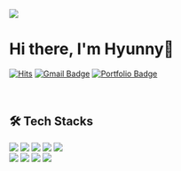 <img src="https://capsule-render.vercel.app/api?type=waving&color=ade7ff&height=180&text=kshhyun&animation=&fontColor=fffffa&fontSize=70" />

# Hi there, I'm Hyunny👋
[![Hits](https://hits.seeyoufarm.com/api/count/incr/badge.svg?url=https://github.com/kshhyun%2Fgjbae1212%2Fhit-counter&count_bg=%2399C6E3&title_bg=%23C8D2D9&icon=&icon_color=%23E7E7E7&title=hits&edge_flat=true)](https://hits.seeyoufarm.com) [![Gmail Badge](https://img.shields.io/badge/-tjgus8288508@gmail.com-red?style=flat-square&logo=Gmail&logoColor=white&link=mailto:tjgus8288508@gmail.com)](mailto:tjgus8288508@gmail.com) [![Portfolio Badge](https://img.shields.io/badge/portfolio-blue?style=flat-square&logo=filedotio&logoColor=white&link=https://my.surfit.io/w/836489376/)](https://my.surfit.io/w/836489376/)
</br></br></br>

## 🛠️ Tech Stacks
<div style="margin: ; text-align: left;" "text-align: left;"> <img src="https://img.shields.io/badge/Python-3776AB?style=for-the-badge&logo=Python&logoColor=white">
          <img src="https://img.shields.io/badge/Oracle-F80000?style=for-the-badge&logo=Oracle&logoColor=white">
          <img src="https://img.shields.io/badge/MySQL-4479A1?style=for-the-badge&logo=MySQL&logoColor=white">
          <img src="https://img.shields.io/badge/Javascript-F7DF1E?style=for-the-badge&logo=Javascript&logoColor=white">
          <img src="https://img.shields.io/badge/Java-007396?style=for-the-badge&logo=Java&logoColor=white">
          <br/><img src="https://img.shields.io/badge/Spring Boot-6DB33F?style=for-the-badge&logo=Spring Boot&logoColor=white">
          <img src="https://img.shields.io/badge/Docker-2496ED?style=for-the-badge&logo=Docker&logoColor=white">
          <img src="https://img.shields.io/badge/jQuery-0769AD?style=for-the-badge&logo=jQuery&logoColor=white">
          <img src="https://img.shields.io/badge/Linux-FCC624?style=for-the-badge&logo=Linux&logoColor=white">
          <br/></div>
</br></br></br>

